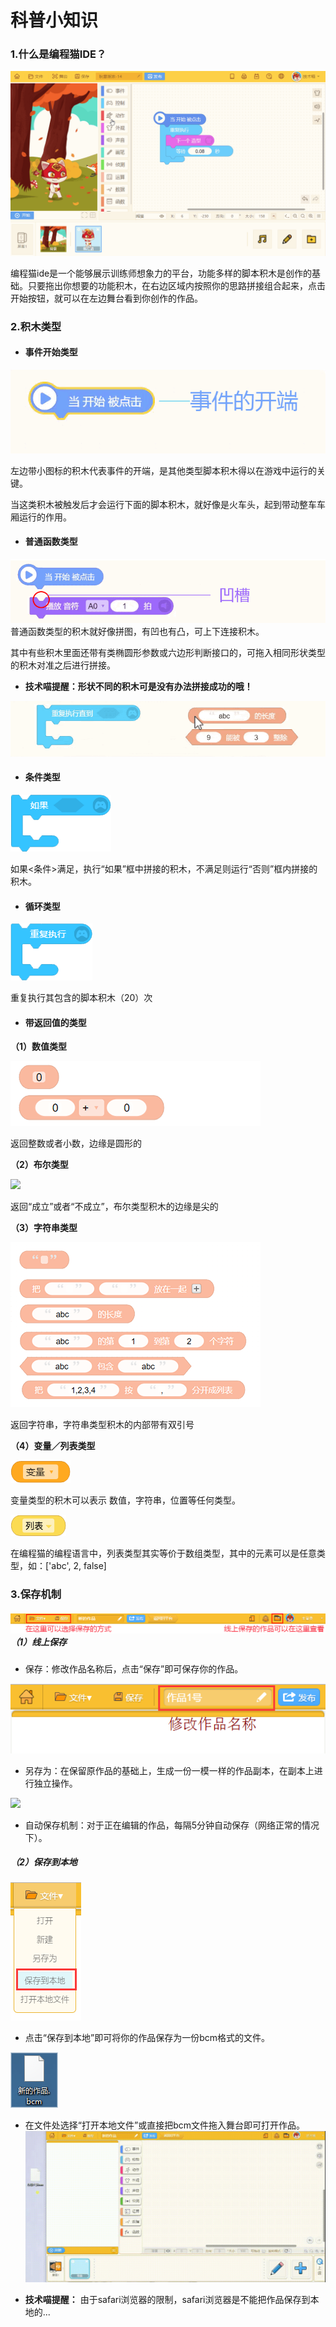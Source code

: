 # 科普小知识

### 1.什么是编程猫IDE？

![](./assets2/ide演示.gif)

编程猫ide是一个能够展示训练师想象力的平台，功能多样的脚本积木是创作的基础。只要拖出你想要的功能积木，在右边区域内按照你的思路拼接组合起来，点击开始按钮，就可以在左边舞台看到你创作的作品。

### 2.积木类型

* #### **事件开始类型**

![](./assets/事件类积木.gif)

左边带小图标的积木代表事件的开端，是其他类型脚本积木得以在游戏中运行的关键。

当这类积木被触发后才会运行下面的脚本积木，就好像是火车头，起到带动整车车厢运行的作用。

* #### **普通函数类型**

![](./assets/普通积木.gif)普通函数类型的积木就好像拼图，有凹也有凸，可上下连接积木。

其中有些积木里面还带有类椭圆形参数或六边形判断接口的，可拖入相同形状类型的积木对准之后进行拼接。

* **技术喵提醒：形状不同的积木可是没有办法拼接成功的哦！**

![](./assets/错误接法.gif)

* #### **条件类型**

![](./assets/如果.png)

如果&lt;条件&gt;满足，执行“如果”框中拼接的积木，不满足则运行“否则”框内拼接的积木。

* #### **循环类型**

![](./assets/重复执行.png)

重复执行其包含的脚本积木（20）次

* #### 带返回值的类型

**（1）数值类型**

![](./assets2/数值类型.png)

返回整数或者小数，边缘是圆形的

**（2）布尔类型**

![](https://dn-shimo-image.qbox.me/K3VHJ0tWmSo7B0Yp/image.png!thumbnail)

返回“成立”或者“不成立”，布尔类型积木的边缘是尖的

**（3）字符串类型**

![](./assets2/字符串.png)

返回字符串，字符串类型积木的内部带有双引号

**（4）变量／列表类型**

![](./assets/变量.png)

变量类型的积木可以表示 数值，字符串，位置等任何类型。

![列表_0000_图层-1](./assets/数据类/列表_0000_图层-1.png)

在编程猫的编程语言中，列表类型其实等价于数组类型，其中的元素可以是任意类型，如：\['abc', 2, false\]

### 3.保存机制

##### ![](./assets/保存.png)（1）线上保存

* 保存：修改作品名称后，点击“保存”即可保存你的作品。

![](./assets/impor1t.png)

* 另存为：在保留原作品的基础上，生成一份一模一样的作品副本，在副本上进行独立操作。

![](https://dn-shimo-image.qbox.me/aD8hNfjTQaI2yOqU/image.png!thumbnail)

* 自动保存机制：对于正在编辑的作品，每隔5分钟自动保存（网络正常的情况下）。

##### （2）保存到本地

![](./assets/import1.png)

* 点击“保存到本地”即可将你的作品保存为一份bcm格式的文件。

![](./assets/bcm.png)

* 在文件处选择“打开本地文件”或直接把bcm文件拖入舞台即可打开作品。![](./assets/20170414_125942.gif)

* **技术喵提醒：** 由于safari浏览器的限制，safari浏览器是不能把作品保存到本地的...



